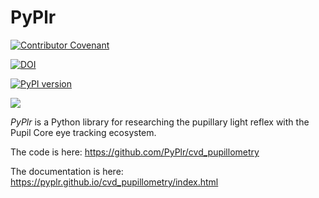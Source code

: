 PyPlr
=====
[![Contributor Covenant](https://img.shields.io/badge/Contributor%20Covenant-2.0-4baaaa.svg)](code_of_conduct.md) 

[![DOI](https://zenodo.org/badge/249983560.svg)](https://zenodo.org/badge/latestdoi/249983560)

[![PyPI version](https://badge.fury.io/py/pyplr.svg)](https://badge.fury.io/py/pyplr)

![](img/orangeeye.png)

*PyPlr* is a Python library for researching the pupillary light reflex with the Pupil Core eye tracking ecosystem. 

The code is here: https://github.com/PyPlr/cvd_pupillometry

The documentation is here: https://pyplr.github.io/cvd_pupillometry/index.html
